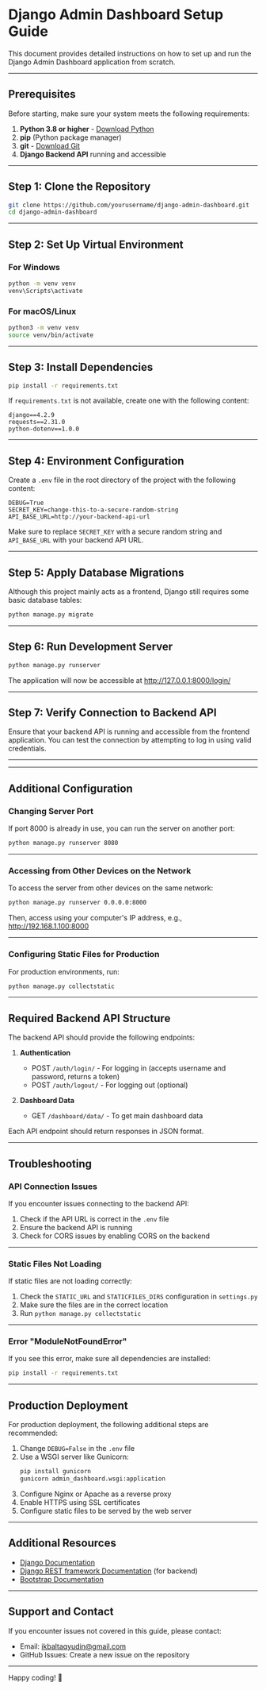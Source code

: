 # Django Admin Dashboard Setup Guide

This document provides detailed instructions on how to set up and run the Django Admin Dashboard application from scratch.

---

## Prerequisites

Before starting, make sure your system meets the following requirements:

1. **Python 3.8 or higher** - [Download Python](https://www.python.org/downloads/)
2. **pip** (Python package manager)
3. **git** - [Download Git](https://git-scm.com/downloads)
4. **Django Backend API** running and accessible

---

## Step 1: Clone the Repository

```bash
git clone https://github.com/yourusername/django-admin-dashboard.git
cd django-admin-dashboard
```

---

## Step 2: Set Up Virtual Environment

### For Windows

```bash
python -m venv venv
venv\Scripts\activate
```

### For macOS/Linux

```bash
python3 -m venv venv
source venv/bin/activate
```

---

## Step 3: Install Dependencies

```bash
pip install -r requirements.txt
```

If `requirements.txt` is not available, create one with the following content:

```
django==4.2.9
requests==2.31.0
python-dotenv==1.0.0
```

---

## Step 4: Environment Configuration

Create a `.env` file in the root directory of the project with the following content:

```
DEBUG=True
SECRET_KEY=change-this-to-a-secure-random-string
API_BASE_URL=http://your-backend-api-url
```

Make sure to replace `SECRET_KEY` with a secure random string and `API_BASE_URL` with your backend API URL.

---

## Step 5: Apply Database Migrations

Although this project mainly acts as a frontend, Django still requires some basic database tables:

```bash
python manage.py migrate
```

---

## Step 6: Run Development Server

```bash
python manage.py runserver
```

The application will now be accessible at http://127.0.0.1:8000/login/

---

## Step 7: Verify Connection to Backend API

Ensure that your backend API is running and accessible from the frontend application. You can test the connection by attempting to log in using valid credentials.

---

---

## Additional Configuration

### Changing Server Port

If port 8000 is already in use, you can run the server on another port:

```bash
python manage.py runserver 8080
```

---

### Accessing from Other Devices on the Network

To access the server from other devices on the same network:

```bash
python manage.py runserver 0.0.0.0:8000
```

Then, access using your computer's IP address, e.g., http://192.168.1.100:8000

---

### Configuring Static Files for Production

For production environments, run:

```bash
python manage.py collectstatic
```

---

## Required Backend API Structure

The backend API should provide the following endpoints:

1. **Authentication**
   - POST `/auth/login/` - For logging in (accepts username and password, returns a token)
   - POST `/auth/logout/` - For logging out (optional)

2. **Dashboard Data**
   - GET `/dashboard/data/` - To get main dashboard data

Each API endpoint should return responses in JSON format.

---

## Troubleshooting

### API Connection Issues

If you encounter issues connecting to the backend API:

1. Check if the API URL is correct in the `.env` file
2. Ensure the backend API is running
3. Check for CORS issues by enabling CORS on the backend

---

### Static Files Not Loading

If static files are not loading correctly:

1. Check the `STATIC_URL` and `STATICFILES_DIRS` configuration in `settings.py`
2. Make sure the files are in the correct location
3. Run `python manage.py collectstatic`

---

### Error "ModuleNotFoundError"

If you see this error, make sure all dependencies are installed:

```bash
pip install -r requirements.txt
```

---

## Production Deployment

For production deployment, the following additional steps are recommended:

1. Change `DEBUG=False` in the `.env` file
2. Use a WSGI server like Gunicorn:
   ```bash
   pip install gunicorn
   gunicorn admin_dashboard.wsgi:application
   ```
3. Configure Nginx or Apache as a reverse proxy
4. Enable HTTPS using SSL certificates
5. Configure static files to be served by the web server

---

## Additional Resources

- [Django Documentation](https://docs.djangoproject.com/)
- [Django REST framework Documentation](https://www.django-rest-framework.org/) (for backend)
- [Bootstrap Documentation](https://getbootstrap.com/docs/)

---

## Support and Contact

If you encounter issues not covered in this guide, please contact:

- Email: ikbaltaqyudin@gmail.com
- GitHub Issues: Create a new issue on the repository

---

Happy coding! 🚀